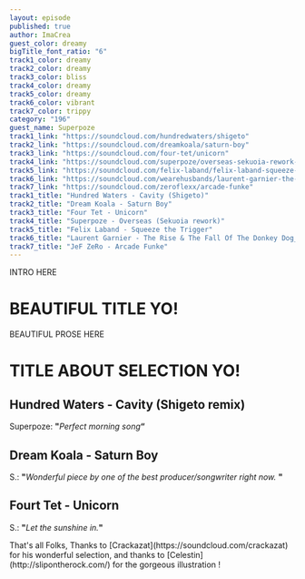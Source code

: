 ```yaml
---
layout: episode
published: true
author: ImaCrea
guest_color: dreamy
bigTitle_font_ratio: "6"
track1_color: dreamy
track2_color: dreamy
track3_color: bliss
track4_color: dreamy
track5_color: dreamy
track6_color: vibrant
track7_color: trippy
category: "196"
guest_name: Superpoze
track1_link: "https://soundcloud.com/hundredwaters/shigeto"
track2_link: "https://soundcloud.com/dreamkoala/saturn-boy"
track3_link: "https://soundcloud.com/four-tet/unicorn"
track4_link: "https://soundcloud.com/superpoze/overseas-sekuoia-rework-1"
track5_link: "https://soundcloud.com/felix-laband/felix-laband-squeeze-the-trigger"
track6_link: "https://soundcloud.com/wearehusbands/laurent-garnier-the-rise-the-fall-of-the-donkey-dog_husbands-remix"
track7_link: "https://soundcloud.com/zeroflexx/arcade-funke"
track1_title: "Hundred Waters - Cavity (Shigeto)"
track2_title: "Dream Koala - Saturn Boy"
track3_title: "Four Tet - Unicorn"
track4_title: "Superpoze - Overseas (Sekuoia rework)"
track5_title: "Felix Laband - Squeeze the Trigger"
track6_title: "Laurent Garnier - The Rise & The Fall Of The Donkey Dog_Husbands Remix"
track7_title: "JeF ZeRo - Arcade Funke"
---
```



<p id="introduction"> INTRO HERE</p>

# BEAUTIFUL TITLE YO!
BEAUTIFUL PROSE HERE

# TITLE ABOUT SELECTION YO!
 
## Hundred Waters - Cavity (Shigeto remix)
Superpoze: **"**_Perfect morning song_**“**
 
## Dream Koala - Saturn Boy
S.: **"**_Wonderful piece by one of the best producer/songwriter right now._ **"**
 
## Fourt Tet - Unicorn
S.: **"**_Let the sunshine in._**"**
 
<p id="outroduction">
That's all Folks, Thanks to [Crackazat](https://soundcloud.com/crackazat) for his wonderful selection, and thanks to [Celestin](http://slipontherock.com/) for the gorgeous illustration !</p>